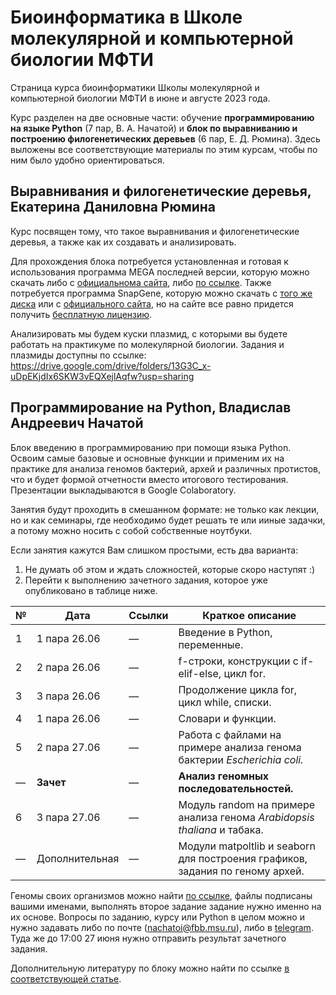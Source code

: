 # Биоинформатика в Школе молекулярной и компьютерной биологии МФТИ
Страница курса биоинформатики Школы молекулярной и компьютерной биологии МФТИ в июне и августе 2023 года. 

Курс разделен на две основные части: обучение __программированию на языке Python__ (7 пар, В. А. Начатой) и __блок по выравниванию и построению филогенетических деревьев__ (6 пар, Е. Д. Рюмина). Здесь выложены все соответствующие материалы по этим курсам, чтобы по ним было удобно ориентироваться. 

## Выравнивания и филогенетические деревья, Екатерина Даниловна Рюмина

Курс посвящен тому, что такое выравнивания и филогенетические деревья, а также как их создавать и анализировать.

Для прохождения блока потребуется установленная и готовая к использования программа MEGA последней версии, которую можно скачать либо с [официальнома сайта](https://www.megasoftware.net), либо [по ссылке](https://disk.yandex.ru/d/EaJjL_iQNbxvSQ). Также потребуется программа SnapGene, которую можно скачать с [того же диска](https://disk.yandex.ru/d/EaJjL_iQNbxvSQ) или с [официального сайта](https://www.snapgene.com), но на сайте все равно придется получить [бесплатную лицензию](https://www.snapgene.com/free-trial). 

Анализировать мы будем куски плазмид, с которыми вы будете работать на практикуме по молекулярной биологии. Задания и плазмиды доступны по ссылке: https://drive.google.com/drive/folders/13G3C_x-uDpEKjdIx6SKW3vEQXejlAqfw?usp=sharing 

## Программирование на Python, Владислав Андреевич Начатой

Блок введению в программированию при помощи языка Python. Освоим самые базовые и основные функции и применим их на практике для анализа геномов бактерий, архей и различных протистов, что и будет формой отчетности вместо итогового тестирования. Презентации выкладываются в Google Colaboratory.

Занятия будут проходить в смешанном формате: не только как лекции, но и как семинары, где необходимо будет решать те или ииные задачки, а потому можно носить с собой собственные ноутбуки. 

Если занятия кажутся Вам слишком простыми, есть два варианта: 
1. Не думать об этом и ждать сложностей, которые скоро наступят :)
2. Перейти к выполнению зачетного задания, которое уже опубликовано в таблице ниже. 

| № | Дата | Ссылки | Краткое описание | 
| ----------- | ----------- | ----------- | ----------- | 
| 1 | 1 пара 26.06 | — | Введение в Python, переменные. | 
| 2 | 2 пара 26.06 | — | f-строки, конструкции с if-elif-else, цикл for. | 
| 3 | 3 пара 26.06 | — | Продолжение цикла for, цикл while, списки. | 
| 4 | 1 пара 26.06 | — | Словари и функции. | 
| 5 | 2 пара 27.06 | — | Работа с файлами на примере анализа генома бактерии _Escherichia coli._ | 
| — | __Зачет__ | — | __Анализ геномных последовательностей.__ | 
| 6 | 3 пара 27.06 | — | Модуль random на примере анализа генома _Arabidopsis thaliana_ и табака. | 
| — | Дополнительная | — | Модули matpoltlib и seaborn для построения графиков, задания по геному архей. | 

Геномы своих организмов можно найти [по ссылке](https://disk.yandex.ru/d/SQdXhqe6OiFxmg), файлы подписаны вашими именами, выполнять второе задание задание нужно именно на их основе. Вопросы по заданию, курсу или Python в целом можно и нужно задавать либо по почте (nachatoi@fbb.msu.ru), либо в [telegram](https://t.me/Subpolare). Туда же до 17:00 27 июня нужно отправить результат зачетного задания. 

Дополнительную литературу по блоку можно найти по ссылке [в соответствующей статье](https://vk.com/@nachatoi-literatura-po-python). 



